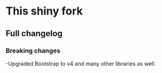 This shiny fork
=======

## Full changelog

### Breaking changes
-Upgraded Bootstrap to v4 and many other libraries as well. 

